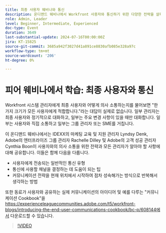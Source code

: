 ```yaml
---
title: 최종 사용자 웨비나와 통신
description: 온디맨드 웨비나에서 Workfront 사용자와 통신하기 위한 다양한 전략을 살펴보십시오. IDEXX, Adobe 및 Adobe Workfront 전문가로부터 효과적인 채널, 커뮤니케이션 유형 및 전략을 반복적으로 발전시키는 방법에 대해 알아보십시오.
role: Admin, Leader
level: Beginner, Intermediate, Experienced
doc-type: Event
duration: 3649
last-substantial-update: 2024-07-16T00:00:00Z
jira: KT-15825
source-git-commit: 3685a942f3027d41a891ce8830afb085e328a97c
workflow-type: tm+mt
source-wordcount: '206'
ht-degree: 0%

---
```



# 피어 웨비나에서 학습: 최종 사용자와 통신

Workfront 시스템 관리자에게 최종 사용자와 어떻게 의사 소통하는지를 물어보면 &quot;한 가지 크기가 모든 사용자에게 적합합니다.&quot;라는 대답이 실제로 없습니다. 일부 관리자는 최종 사용자와 정기적으로 대화하고, 일부는 주요 변경 사항이 있을 때만 대화합니다. 일부는 사용자와 직접 소통하고 일부는 그룹 관리자 또는 SME를 거칩니다.

이 온디맨드 웨비나에서는 IDEXX의 마케팅 교육 및 지원 관리자 Lyndsy Denk, Adobe의 엔터프라이즈 그룹 관리자 Rachelle Dilley 및 Adobe의 고객 성공 관리자 Cynthia Boon이 사용자와의 의사 소통을 위한 전략과 모든 관리자가 알아야 할 사항에 대해 공유합니다. 이들은 함께 다음을 다룹니다.

* 사용자에게 전송되는 일반적인 통신 유형
* 통신에 사용할 채널을 결정하는 데 도움이 되는 팁
* 커뮤니케이션 전략을 현재 위치에서 시작하여 점차 성숙해가는 방식으로 반복해서 생각하는 방법

또한 동료가 사용자와 공유하는 실제 커뮤니케이션의 아이디어 및 예를 다루는 &quot;커뮤니케이션 Cookbook&quot;을 https://experienceleaguecommunities.adobe.com/t5/workfront-blogs/introducing-the-end-user-communications-cookbook/bc-p/608144에서 다운로드할 수 있습니다.

>[!VIDEO](https://video.tv.adobe.com/v/3431019/?learn=on)
